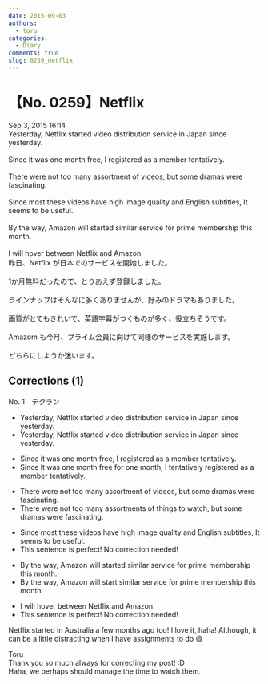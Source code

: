 ```yaml
---
date: 2015-09-03
authors:
  - toru
categories:
  - Diary
comments: true
slug: 0259_netflix
---
```


# 【No. 0259】Netflix
<div class="date">Sep 3, 2015 16:14</div>
<div id="post"><div id="body_show_ori">
Yesterday, Netflix started video distribution service in Japan since yesterday.<br/><br/>Since it was one month free, I registered as a member tentatively.<br/><br/>There were not too many assortment of videos, but some dramas were fascinating.<br/><br/>Since most these videos have high image quality and English subtitles, It seems to be useful.<br/><br/>By the way, Amazon will started similar service for prime membership this month.<br/><br/>I will hover between Netflix and Amazon.
</div></div>

<!-- more -->

<div id="post_ja"><div id="body_show_mo">
昨日、Netflix が日本でのサービスを開始しました。<br/><br/>1か月無料だったので、とりあえず登録しました。<br/><br/>ラインナップはそんなに多くありませんが、好みのドラマもありました。<br/><br/>画質がとてもきれいで、英語字幕がつくものが多く、役立ちそうです。<br/><br/>Amazom も今月、プライム会員に向けて同様のサービスを実施します。<br/><br/>どちらにしようか迷います。
</div></div>

## Corrections (1)
<div id="block"><div class="first_name"> No. 1　<span class="just_name">デクラン</span></div><div id="block2">
<ul class="correction_field">
<li class="incorrect">Yesterday, Netflix started video distribution service in Japan since yesterday.</li>
<li class="corrected correct">
Yesterday, Netflix started video distribution service in Japan <span class="sline">since yesterday.</span>
</li>
</ul>
<ul class="correction_field">
<li class="incorrect">Since it was one month free, I registered as a member tentatively.</li>
<li class="corrected correct">
Since it was <span class="sline">one month </span>free <span class="f_red">for one month</span>, I <span class="f_red">tentatively </span>registered as a member <span class="sline">tentatively</span>.
</li>
</ul>
<ul class="correction_field">
<li class="incorrect">There were not too many assortment of videos, but some dramas were fascinating.</li>
<li class="corrected correct">
There were not too many assortment<span class="f_red">s</span> of <span class="f_blue">things to watch</span>, but some dramas were fascinating.
</li>
</ul>
<ul class="correction_field">
<li class="incorrect">Since most these videos have high image quality and English subtitles, It seems to be useful.</li>
<li class="corrected perfect">This sentence is perfect! No correction needed!</li>
</ul>
<ul class="correction_field">
<li class="incorrect">By the way, Amazon will started similar service for prime membership this month.</li>
<li class="corrected correct">
By the way, Amazon will <span class="f_red">start</span> similar service for prime membership this month.
</li>
</ul>
<ul class="correction_field">
<li class="incorrect">I will hover between Netflix and Amazon.</li>
<li class="corrected perfect">This sentence is perfect! No correction needed!</li>
</ul>
<p class="comment_small">
 Netflix started in Australia a few months ago too! I love it, haha! Although, it can be a little distracting when I have assignments to do 😅
</p>

</div><div class="name"><span class="just_name">Toru</span><br>
Thank you so much always for correcting my post! :D<br/>Haha, we perhaps should manage the time to watch them.
</div>
</div>
